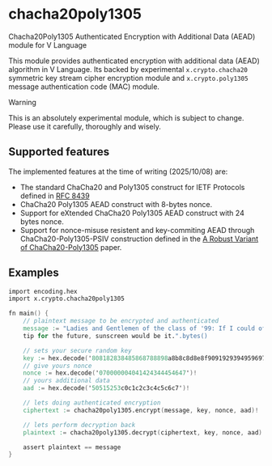 # chacha20poly1305

Chacha20Poly1305 Authenticated Encryption with Additional Data (AEAD) module for V Language

This module provides authenticated encryption with additional data (AEAD) algorithm in V Language.
Its backed by experimental `x.crypto.chacha20` symmetric key stream cipher encryption
module and `x.crypto.poly1305` message authentication code (MAC) module.

> [!Warning]
> This is an absolutely experimental module, which is subject to change.
> Please use it carefully, thoroughly and wisely.

## Supported features
The implemented features at the time of writing (2025/10/08) are: 
- The standard ChaCha20 and Poly1305 construct for IETF Protocols defined in [RFC 8439](https://datatracker.ietf.org/doc/html/rfc8439)
- ChaCha20 Poly1305 AEAD construct with 8-bytes nonce.
- Support for eXtended ChaCha20 Poly1305 AEAD construct with 24 bytes nonce.
- Support for nonce-misuse resistent and key-commiting AEAD through ChaCha20-Poly1305-PSIV construction defined in the [A Robust Variant of ChaCha20-Poly1305](https://eprint.iacr.org/2025/222) paper. 

## Examples

```v
import encoding.hex
import x.crypto.chacha20poly1305

fn main() {
	// plaintext message to be encrypted and authenticated
	message := "Ladies and Gentlemen of the class of '99: If I could offer you only one 
	tip for the future, sunscreen would be it.".bytes()

	// sets your secure random key
	key := hex.decode('808182838485868788898a8b8c8d8e8f909192939495969798999a9b9c9d9e9f')!
	// give yours nonce
	nonce := hex.decode('070000004041424344454647')!
	// yours additional data
	aad := hex.decode('50515253c0c1c2c3c4c5c6c7')!

	// lets doing authenticated encryption
	ciphertext := chacha20poly1305.encrypt(message, key, nonce, aad)!

	// lets perform decryption back
	plaintext := chacha20poly1305.decrypt(ciphertext, key, nonce, aad)!

	assert plaintext == message
}
```
